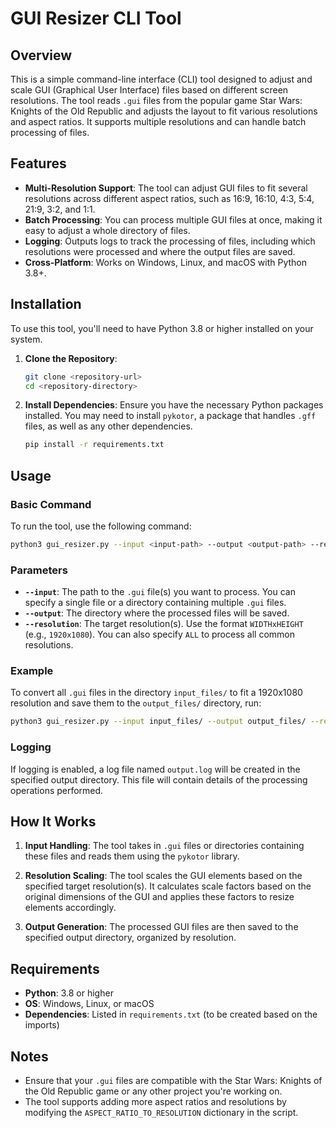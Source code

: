 # GUI Resizer CLI Tool

## Overview

This is a simple command-line interface (CLI) tool designed to adjust and scale GUI (Graphical User Interface) files based on different screen resolutions. The tool reads `.gui` files from the popular game Star Wars: Knights of the Old Republic and adjusts the layout to fit various resolutions and aspect ratios. It supports multiple resolutions and can handle batch processing of files.

## Features

- **Multi-Resolution Support**: The tool can adjust GUI files to fit several resolutions across different aspect ratios, such as 16:9, 16:10, 4:3, 5:4, 21:9, 3:2, and 1:1.
- **Batch Processing**: You can process multiple GUI files at once, making it easy to adjust a whole directory of files.
- **Logging**: Outputs logs to track the processing of files, including which resolutions were processed and where the output files are saved.
- **Cross-Platform**: Works on Windows, Linux, and macOS with Python 3.8+.

## Installation

To use this tool, you'll need to have Python 3.8 or higher installed on your system.

1. **Clone the Repository**:
   ```bash
   git clone <repository-url>
   cd <repository-directory>
   ```

2. **Install Dependencies**:
   Ensure you have the necessary Python packages installed. You may need to install `pykotor`, a package that handles `.gff` files, as well as any other dependencies.

   ```bash
   pip install -r requirements.txt
   ```

## Usage

### Basic Command

To run the tool, use the following command:

```bash
python3 gui_resizer.py --input <input-path> --output <output-path> --resolution <resolution>
```

### Parameters

- **`--input`**: The path to the `.gui` file(s) you want to process. You can specify a single file or a directory containing multiple `.gui` files.
- **`--output`**: The directory where the processed files will be saved.
- **`--resolution`**: The target resolution(s). Use the format `WIDTHxHEIGHT` (e.g., `1920x1080`). You can also specify `ALL` to process all common resolutions.

### Example

To convert all `.gui` files in the directory `input_files/` to fit a 1920x1080 resolution and save them to the `output_files/` directory, run:

```bash
python3 gui_resizer.py --input input_files/ --output output_files/ --resolution 1920x1080
```

### Logging

If logging is enabled, a log file named `output.log` will be created in the specified output directory. This file will contain details of the processing operations performed.

## How It Works

1. **Input Handling**: The tool takes in `.gui` files or directories containing these files and reads them using the `pykotor` library.
  
2. **Resolution Scaling**: The tool scales the GUI elements based on the specified target resolution(s). It calculates scale factors based on the original dimensions of the GUI and applies these factors to resize elements accordingly.

3. **Output Generation**: The processed GUI files are then saved to the specified output directory, organized by resolution.

## Requirements

- **Python**: 3.8 or higher
- **OS**: Windows, Linux, or macOS
- **Dependencies**: Listed in `requirements.txt` (to be created based on the imports)

## Notes

- Ensure that your `.gui` files are compatible with the Star Wars: Knights of the Old Republic game or any other project you're working on.
- The tool supports adding more aspect ratios and resolutions by modifying the `ASPECT_RATIO_TO_RESOLUTION` dictionary in the script.

